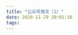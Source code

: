 ```yaml
---
title: "公众号推文（1）"
date: 2020-11-29 20:01:16
tags:
---
```


<head>
    <style>
        .weChatPostMainDiv {
            display: table;
        }
        .weChatPostPictureDiv {
            display: table-cell;
            width: 35%;
        }

        .weChatPostPicture {
            width: 100%;
            border-radius: 10%;
            float: left;
        }

        .weChatPostLinkDiv {
            width: 65%;
            float: inline-start;
            display: table-cell;
            vertical-align: middle;
        }

        .weChatPostLink {
            display: flex;
            align-items: center;
            justify-content: center;
            text-align: justify;
            margin: 0 auto;
            font-size: 24px;
        }

        a:link {
            color: black;
        }

        a:visited {
            color: gray;
        }
    </style>
</head>

<body><div class="weChatPostMainDiv"><div class="weChatPostPictureDiv"><a href="https://mp.weixin.qq.com/s/LB6y-Hx22LRGFz4bW8iiMg" target="_blank"><img class="weChatPostPicture" src="https://i.loli.net/2020/11/29/SBYzfrZvG54IgdC.jpg"></a></div><div class="weChatPostLinkDiv"><div class="weChatPostLink"><a href="https://mp.weixin.qq.com/s/LB6y-Hx22LRGFz4bW8iiMg"><b>班委团登场</b></a></div></div></div></body>